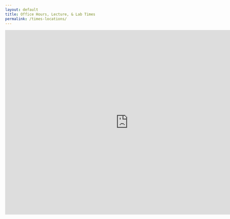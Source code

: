 ```yaml
---
layout: default
title: Office Hours, Lecture, & Lab Times
permalink: /times-locations/
---
```


<iframe src="https://calendar.google.com/calendar/embed?height=600&amp;wkst=1&amp;bgcolor=%23ffffff&amp;ctz=America%2FChicago&amp;src=OTQ4MzBrcHQwNXRtY2NwbGozdTVkNWNyZ2tAZ3JvdXAuY2FsZW5kYXIuZ29vZ2xlLmNvbQ&amp;color=%23E67C73&amp;showTitle=0&amp;showNav=0&amp;showDate=0&amp;showTabs=0&amp;showPrint=0&amp;showCalendars=0&amp;showTz=0&amp;mode=WEEK" style="border-width:0" width="800" height="600" frameborder="0" scrolling="no"></iframe>